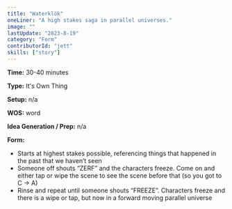 ```yaml
---
title: "Waterklök"
oneLiner: "A high stakes saga in parallel universes."
image: ""
lastUpdate: "2023-8-19"
category: "Form"
contributorId: "jett"
skills: ["story"]
---
```


**Time:** 30-40 minutes

**Type:** It's Own Thing

**Setup:** n/a

**WOS:** word

**Idea Generation / Prep:** n/a

**Form:** 

- Starts at highest stakes possible, referencing things that happened in the past that we haven’t seen
- Someone off shouts “ZERF” and the characters freeze. Come on and either tap or wipe the scene to see the scene before that (so you got to C -> A)
- Rinse and repeat until someone shouts “FREEZE”. Characters freeze and there is a wipe or tap, but now in a forward moving parallel universe

